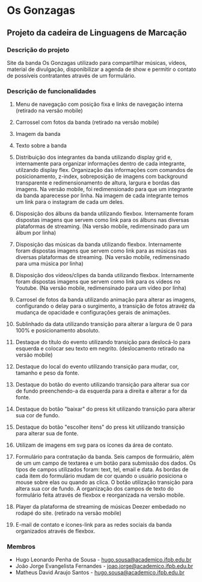 # Os Gonzagas
## Projeto da cadeira de Linguagens de Marcação 

### Descrição do projeto 

Site da banda Os Gonzagas utilizado para compartilhar músicas, vídeos, material de divulgação, disponibilizar a agenda de show e permitir o contato de possíveis contratantes através de um formulário.

### Descrição de funcionalidades

1. Menu de navegação com posição fixa e links de navegação interna (retirado na versão mobile)

2. Carrossel com fotos da banda (retirado na versão mobile)

3. Imagem da banda

4. Texto sobre a banda

5. Distribuição dos integrantes da banda utilizando display grid e, internamente para organizar informações dentro de cada integrante, utilzando display flex. Organização das informações com comandos de posicionamento, z-index, sobreposição de imagens com background transparente e redimensionamento de altura, largura e bordas das imagens. Na versão mobile, foi redimensionado para que um integrante da banda aparecesse por linha. Na imagem de cada integrante temos um link para o instagram de cada um deles.

6. Disposição dos álbuns da banda utilizando flexbox. Internamente foram dispostas imagens que servem como link para os álbuns nas diversas plataformas de streaming. (Na versão mobile, redimensinado para um álbum por linha)

7. Disposição das músicas da banda utilizando flexbox. Internamente foram dispostas imagens que servem como link para as músicas nas diversas plataformas de streaming. (Na versão mobile, redimensinado para uma música por linha)

8. Disposição dos vídeos/clipes da banda utilizando flexbox. Internamente foram dispostas imagens que servem como link para os vídeos no Youtube. (Na versão mobile, redimensinado para um vídeo por linha)

9. Carrosel de fotos da banda utilizando animação para alterar as imagens, configurando o delay para o surgimento, a transição de fotos atravéz da mudança de opacidade e configurações gerais de animações.

10. Sublinhado da data utilizando transição para alterar a largura de 0 para 100% e posicionamento absoluto.

11. Destaque do título do evento utilizando transição para deslocá-lo para esquerda e colocar seu texto em negrito. (deslocamento retirado na versão mobile)

12. Destaque do local do evento utilizando transição para mudar, cor, tamanho e peso da fonte.

13. Destaque do botão do evento utilizando transição para alterar sua cor de fundo preenchendo-a da esquerda para a direita e alterar a for da fonte.

14. Destaque do botão "baixar" do press kit utilizando transição para alterar sua cor de fundo.

15. Destaque do botão "escolher itens" do press kit utilizando transição para alterar sua de fonte.

16. Utilizam de imagens em svg para os ícones da área de contato.

17. Formulário para contratação da banda. Seis campos de formuário, além de um um campo de textarea e um botão para submissão dos dados. Os tipos de campos utilizados foram: text, tel, email e data. As bordas de cada item do formulário mudam de cor quando o usuário posiciona o mouse sobre elas ou quando as clica. O botão utilização transição para altera sua cor de fundo. A organização dos campos de texto do formulário feita através de flexbox e reorganizada na versão mobile.

18. Player da plataforma de streaming de músicas Deezer embedado no rodapé do site. (retirado na versão mobile)

19. E-mail de contato e ícones-link para as redes sociais da banda organizados através de flexbox.


### Membros

* Hugo Leonardo Penha de Sousa - hugo.sousa@academico.ifpb.edu.br
* João Jorge Evangelista Fernandes - joao.jorge@academico.ifpb.edu.br
* Matheus David Araujo Santos - hugo.sousa@academico.ifpb.edu.br